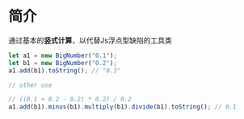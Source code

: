 # 简介

通过基本的**竖式计算**，以代替Js浮点型缺陷的工具类

```javascript
let a1 = new BigNumber("0.1");
let b1 = new BigNumber("0.2");
a1.add(b1).toString(); // "0.3"

// other use

// ((0.1 + 0.2 - 0.2) * 0.2) / 0.2
a1.add(b1).minus(b1).multiply(b1).divide(b1).toString(); // 0.1
```
